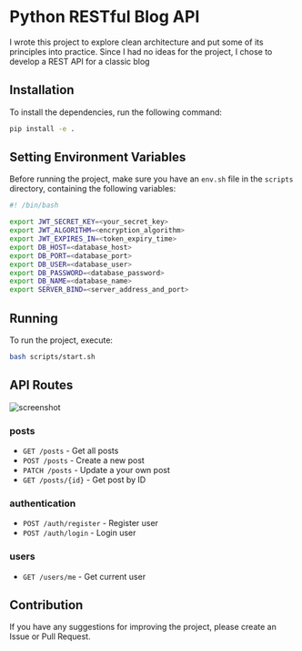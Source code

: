 # Python RESTful Blog API

I wrote this project to explore clean architecture and put some of its principles into practice. Since I had no ideas for the project, I chose to develop a REST API for a classic blog

## Installation

To install the dependencies, run the following command:

```bash
pip install -e .
```

## Setting Environment Variables

Before running the project, make sure you have an `env.sh` file in the `scripts` directory, containing the following variables:

```bash
#! /bin/bash

export JWT_SECRET_KEY=<your_secret_key>
export JWT_ALGORITHM=<encryption_algorithm>
export JWT_EXPIRES_IN=<token_expiry_time>
export DB_HOST=<database_host>
export DB_PORT=<database_port>
export DB_USER=<database_user>
export DB_PASSWORD=<database_password>
export DB_NAME=<database_name>
export SERVER_BIND=<server_address_and_port>
```

## Running

To run the project, execute:

```bash
bash scripts/start.sh
```

## API Routes
![screenshot](https://ibb.co/XWGCyyC)

### posts
- `GET /posts` - Get all posts
- `POST /posts` - Create a new post
- `PATCH /posts` - Update a your own post
- `GET /posts/{id}` - Get post by ID

### authentication
- `POST /auth/register` - Register user
- `POST /auth/login` - Login user

### users
- `GET /users/me` - Get current user

## Contribution

If you have any suggestions for improving the project, please create an Issue or Pull Request.
